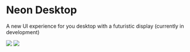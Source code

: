 <h1>Neon Desktop</h1>

<p>A new UI experience for you desktop with a futuristic display (currently in development)</p>

<img src="https://scontent.fmnl30-3.fna.fbcdn.net/v/t1.15752-9/350376081_558028819743171_6696793640619777764_n.png?_nc_cat=105&ccb=1-7&_nc_sid=ae9488&_nc_eui2=AeF6uAmZQDN135_SzC6hV5a0Vzl-f637W-NXOX5_rftb44LA_hrHnqN0ZMdPdCUtHaxtE9OhGI47zNkbx4oLQ8DF&_nc_ohc=hlGYVuLQdToAX-UeQZd&_nc_ht=scontent.fmnl30-3.fna&oh=03_AdQRHJFzI-r3vwTdfbV4rDeSFlm7pYF1HgAh4VkCv2W_pg&oe=64A28C84" />
<img src="https://scontent.fmnl17-3.fna.fbcdn.net/v/t1.15752-9/352203040_1993640190990240_1100527116679378426_n.png?_nc_cat=110&ccb=1-7&_nc_sid=ae9488&_nc_eui2=AeG2LWtxEzOtOiGSpKnEtmYXHmUugvE-JNceZS6C8T4k10t4EIew8QW2OuYSuciKFn0B9HL9uMJ_PRFhJHHxjVVj&_nc_ohc=nj0B7odvUwEAX9aAe-x&_nc_ht=scontent.fmnl17-3.fna&oh=03_AdRjGq63UWW4PmKbpOmDND23nqSRB7dRSOzqfUB8DcUYfQ&oe=64A47707" />
